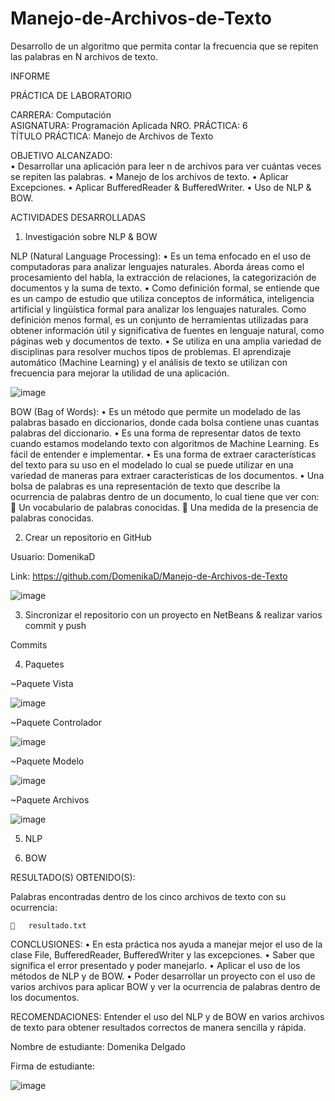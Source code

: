 # Manejo-de-Archivos-de-Texto
Desarrollo de un algoritmo que permita contar la frecuencia que se repiten las palabras en N archivos de texto.


INFORME

PRÁCTICA DE LABORATORIO 

CARRERA: Computación	
ASIGNATURA: Programación Aplicada
NRO. PRÁCTICA:	6	
TÍTULO PRÁCTICA: Manejo de Archivos de Texto

OBJETIVO ALCANZADO:  
•	Desarrollar una aplicación para leer n de archivos para ver cuántas veces se repiten las palabras. 
•	Manejo de los archivos de texto.
•	Aplicar Excepciones.
•	Aplicar BufferedReader & BufferedWriter.
•	Uso de NLP & BOW.

ACTIVIDADES DESARROLLADAS

1.	Investigación sobre NLP & BOW

NLP (Natural Language Processing): 
•	Es un tema enfocado en el uso de computadoras para analizar lenguajes naturales. Aborda áreas como el procesamiento del habla, la extracción de relaciones, la categorización de documentos y la suma de texto.
•	Como definición formal, se entiende que es un campo de estudio que utiliza conceptos de informática, inteligencia artificial y lingüística formal para analizar los lenguajes naturales. Como definición menos formal, es un conjunto de herramientas utilizadas para obtener información útil y significativa de fuentes en lenguaje natural, como páginas web y documentos de texto.
•	Se utiliza en una amplia variedad de disciplinas para resolver muchos tipos de problemas. El aprendizaje automático (Machine Learning) y el análisis de texto se utilizan con frecuencia para mejorar la utilidad de una aplicación.
 
 ![image](https://user-images.githubusercontent.com/49033904/59584547-ea827d00-90a3-11e9-9158-c1eff99b311c.png)
 
 
BOW (Bag of Words): 
•	Es un método que permite un modelado de las palabras basado en diccionarios, donde cada bolsa contiene unas cuantas palabras del diccionario.
•	Es una forma de representar datos de texto cuando estamos modelando texto con algoritmos de Machine Learning. Es fácil de entender e implementar.
•	Es una forma de extraer características del texto para su uso en el modelado lo cual se puede utilizar en una variedad de maneras para extraer características de los documentos. 
•	Una bolsa de palabras es una representación de texto que describe la ocurrencia de palabras dentro de un documento, lo cual tiene que ver con:
    	Un vocabulario de palabras conocidas.
    	Una medida de la presencia de palabras conocidas.


2.	Crear un repositorio en GitHub

Usuario: DomenikaD


Link: https://github.com/DomenikaD/Manejo-de-Archivos-de-Texto 


![image](https://user-images.githubusercontent.com/49033904/59584556-ef473100-90a3-11e9-99a9-734ff9c33c3e.png)
 

3.	Sincronizar el repositorio con un proyecto en NetBeans & realizar varios commit y push


Commits





4.	Paquetes

~Paquete Vista    

![image](https://user-images.githubusercontent.com/49033904/59584559-f3734e80-90a3-11e9-8844-93fa108f90c6.png)


~Paquete Controlador     

![image](https://user-images.githubusercontent.com/49033904/59584562-f66e3f00-90a3-11e9-9f80-5eceb3bada9c.png)


~Paquete Modelo                                                                       

![image](https://user-images.githubusercontent.com/49033904/59584566-f8d09900-90a3-11e9-9c8e-66bb4b77b69f.png)


~Paquete Archivos                                                   
                                             
![image](https://user-images.githubusercontent.com/49033904/59584567-fb32f300-90a3-11e9-96b5-fb5c5d1681ac.png)


5.	NLP


6.	BOW



RESULTADO(S) OBTENIDO(S):

Palabras encontradas dentro de los cinco archivos de texto con su ocurrencia: 

    	resultado.txt
    
    


CONCLUSIONES: 
•	En esta práctica nos ayuda a manejar mejor el uso de la clase File, BufferedReader, BufferedWriter y las excepciones.
•	Saber que significa el error presentado y poder manejarlo.
•	Aplicar el uso de los métodos de NLP y de BOW.
•	Poder desarrollar un proyecto con el uso de varios archivos para aplicar BOW y ver la ocurrencia de palabras dentro de los documentos. 


RECOMENDACIONES: 
Entender el uso del NLP y de BOW en varios archivos de texto para obtener resultados correctos de manera sencilla y rápida. 

Nombre de estudiante: Domenika Delgado


Firma de estudiante:


![image](https://user-images.githubusercontent.com/49033904/59584575-0128d400-90a4-11e9-9cb1-50a166839030.png)

